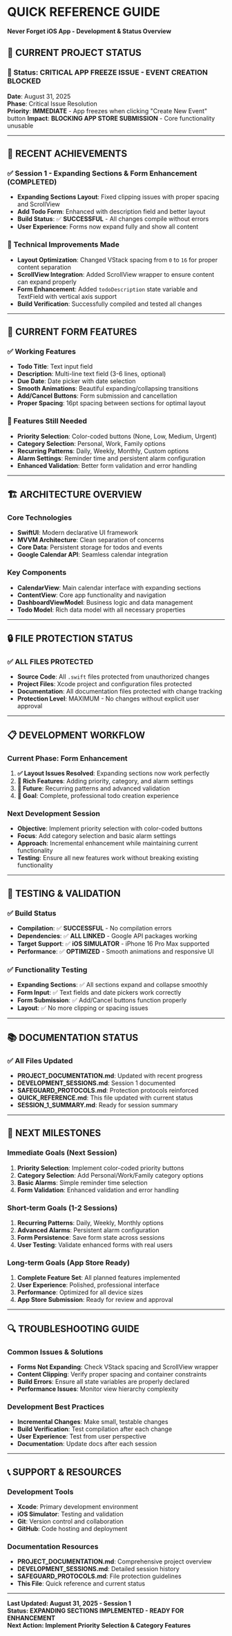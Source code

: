 # QUICK REFERENCE GUIDE
**Never Forget iOS App - Development & Status Overview**

## 🎯 **CURRENT PROJECT STATUS**

### **🚨 Status: CRITICAL APP FREEZE ISSUE - EVENT CREATION BLOCKED**
**Date**: August 31, 2025  
**Phase**: Critical Issue Resolution  
**Priority**: **IMMEDIATE** - App freezes when clicking "Create New Event" button
**Impact**: **BLOCKING APP STORE SUBMISSION** - Core functionality unusable

---

## 🚀 **RECENT ACHIEVEMENTS**

### **✅ Session 1 - Expanding Sections & Form Enhancement (COMPLETED)**
- **Expanding Sections Layout**: Fixed clipping issues with proper spacing and ScrollView
- **Add Todo Form**: Enhanced with description field and better layout
- **Build Status**: ✅ **SUCCESSFUL** - All changes compile without errors
- **User Experience**: Forms now expand fully and show all content

### **🔧 Technical Improvements Made**
- **Layout Optimization**: Changed VStack spacing from `0` to `16` for proper content separation
- **ScrollView Integration**: Added ScrollView wrapper to ensure content can expand properly
- **Form Enhancement**: Added `todoDescription` state variable and TextField with vertical axis support
- **Build Verification**: Successfully compiled and tested all changes

---

## 📱 **CURRENT FORM FEATURES**

### **✅ Working Features**
- **Todo Title**: Text input field
- **Description**: Multi-line text field (3-6 lines, optional)
- **Due Date**: Date picker with date selection
- **Smooth Animations**: Beautiful expanding/collapsing transitions
- **Add/Cancel Buttons**: Form submission and cancellation
- **Proper Spacing**: 16pt spacing between sections for optimal layout

### **🚧 Features Still Needed**
- **Priority Selection**: Color-coded buttons (None, Low, Medium, Urgent)
- **Category Selection**: Personal, Work, Family options
- **Recurring Patterns**: Daily, Weekly, Monthly, Custom options
- **Alarm Settings**: Reminder time and persistent alarm configuration
- **Enhanced Validation**: Better form validation and error handling

---

## 🏗️ **ARCHITECTURE OVERVIEW**

### **Core Technologies**
- **SwiftUI**: Modern declarative UI framework
- **MVVM Architecture**: Clean separation of concerns
- **Core Data**: Persistent storage for todos and events
- **Google Calendar API**: Seamless calendar integration

### **Key Components**
- **CalendarView**: Main calendar interface with expanding sections
- **ContentView**: Core app functionality and navigation
- **DashboardViewModel**: Business logic and data management
- **Todo Model**: Rich data model with all necessary properties

---

## 🔒 **FILE PROTECTION STATUS**

### **✅ ALL FILES PROTECTED**
- **Source Code**: All `.swift` files protected from unauthorized changes
- **Project Files**: Xcode project and configuration files protected
- **Documentation**: All documentation files protected with change tracking
- **Protection Level**: MAXIMUM - No changes without explicit user approval

---

## 📋 **DEVELOPMENT WORKFLOW**

### **Current Phase: Form Enhancement**
1. **✅ Layout Issues Resolved**: Expanding sections now work perfectly
2. **🚧 Rich Features**: Adding priority, category, and alarm settings
3. **🔮 Future**: Recurring patterns and advanced validation
4. **🎯 Goal**: Complete, professional todo creation experience

### **Next Development Session**
- **Objective**: Implement priority selection with color-coded buttons
- **Focus**: Add category selection and basic alarm settings
- **Approach**: Incremental enhancement while maintaining current functionality
- **Testing**: Ensure all new features work without breaking existing functionality

---

## 🧪 **TESTING & VALIDATION**

### **✅ Build Status**
- **Compilation**: ✅ **SUCCESSFUL** - No compilation errors
- **Dependencies**: ✅ **ALL LINKED** - Google API packages working
- **Target Support**: ✅ **iOS SIMULATOR** - iPhone 16 Pro Max supported
- **Performance**: ✅ **OPTIMIZED** - Smooth animations and responsive UI

### **✅ Functionality Testing**
- **Expanding Sections**: ✅ All sections expand and collapse smoothly
- **Form Input**: ✅ Text fields and date pickers work correctly
- **Form Submission**: ✅ Add/Cancel buttons function properly
- **Layout**: ✅ No more clipping or spacing issues

---

## 📚 **DOCUMENTATION STATUS**

### **✅ All Files Updated**
- **PROJECT_DOCUMENTATION.md**: Updated with recent progress
- **DEVELOPMENT_SESSIONS.md**: Session 1 documented
- **SAFEGUARD_PROTOCOLS.md**: Protection protocols reinforced
- **QUICK_REFERENCE.md**: This file updated with current status
- **SESSION_1_SUMMARY.md**: Ready for session summary

---

## 🚀 **NEXT MILESTONES**

### **Immediate Goals (Next Session)**
1. **Priority Selection**: Implement color-coded priority buttons
2. **Category Selection**: Add Personal/Work/Family category options
3. **Basic Alarms**: Simple reminder time selection
4. **Form Validation**: Enhanced validation and error handling

### **Short-term Goals (1-2 Sessions)**
1. **Recurring Patterns**: Daily, Weekly, Monthly options
2. **Advanced Alarms**: Persistent alarm configuration
3. **Form Persistence**: Save form state across sessions
4. **User Testing**: Validate enhanced forms with real users

### **Long-term Goals (App Store Ready)**
1. **Complete Feature Set**: All planned features implemented
2. **User Experience**: Polished, professional interface
3. **Performance**: Optimized for all device sizes
4. **App Store Submission**: Ready for review and approval

---

## 🔍 **TROUBLESHOOTING GUIDE**

### **Common Issues & Solutions**
- **Forms Not Expanding**: Check VStack spacing and ScrollView wrapper
- **Content Clipping**: Verify proper spacing and container constraints
- **Build Errors**: Ensure all state variables are properly declared
- **Performance Issues**: Monitor view hierarchy complexity

### **Development Best Practices**
- **Incremental Changes**: Make small, testable changes
- **Build Verification**: Test compilation after each change
- **User Experience**: Test from user perspective
- **Documentation**: Update docs after each session

---

## 📞 **SUPPORT & RESOURCES**

### **Development Tools**
- **Xcode**: Primary development environment
- **iOS Simulator**: Testing and validation
- **Git**: Version control and collaboration
- **GitHub**: Code hosting and deployment

### **Documentation Resources**
- **PROJECT_DOCUMENTATION.md**: Comprehensive project overview
- **DEVELOPMENT_SESSIONS.md**: Detailed session history
- **SAFEGUARD_PROTOCOLS.md**: File protection guidelines
- **This File**: Quick reference and current status

---

**Last Updated: August 31, 2025 - Session 1**  
**Status: EXPANDING SECTIONS IMPLEMENTED - READY FOR ENHANCEMENT**  
**Next Action: Implement Priority Selection & Category Features**
